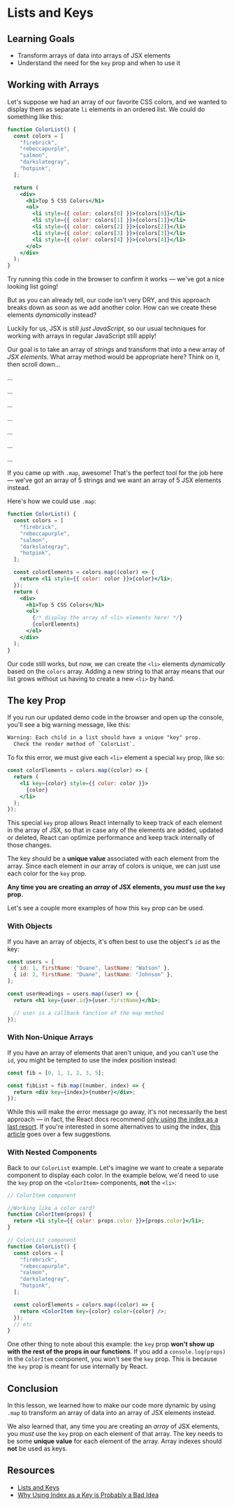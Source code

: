 # Lists and Keys

## Learning Goals

- Transform arrays of data into arrays of JSX elements
- Understand the need for the `key` prop and when to use it

## Working with Arrays

Let's suppose we had an array of our favorite CSS colors, and we wanted to
display them as separate `li` elements in an ordered list. We could do something
like this:

```jsx
function ColorList() {
  const colors = [
    "firebrick",
    "rebeccapurple",
    "salmon",
    "darkslategray",
    "hotpink",
  ];

  return (
    <div>
      <h1>Top 5 CSS Colors</h1>
      <ol>
        <li style={{ color: colors[0] }}>{colors[0]}</li>
        <li style={{ color: colors[1] }}>{colors[1]}</li>
        <li style={{ color: colors[2] }}>{colors[2]}</li>
        <li style={{ color: colors[3] }}>{colors[3]}</li>
        <li style={{ color: colors[4] }}>{colors[4]}</li>
      </ol>
    </div>
  );
}
```

Try running this code in the browser to confirm it works — we've got a
nice looking list going!

But as you can already tell, our code isn't very DRY, and this approach
breaks down as soon as we add another color. How can we create these elements
_dynamically_ instead?

Luckily for us, JSX is still _just JavaScript_, so our usual techniques for
working with arrays in regular JavaScript still apply!

Our goal is to take an array of _strings_ and transform that into a new array of
_JSX elements_. What array method would be appropriate here? Think on it, then
scroll down...

...

...

...

...

...

...

...

If you came up with `.map`, awesome! That's the perfect tool for the job here
— we've got an array of 5 strings and we want an array of 5 JSX elements
instead.

Here's how we could use `.map`:

```jsx
function ColorList() {
  const colors = [
    "firebrick",
    "rebeccapurple",
    "salmon",
    "darkslategray",
    "hotpink",
  ];

  const colorElements = colors.map((color) => {
    return <li style={{ color: color }}>{color}</li>;
  });
  return (
    <div>
      <h1>Top 5 CSS Colors</h1>
      <ol>
        {/* display the array of <li> elements here! */}
        {colorElements}
      </ol>
    </div>
  );
}
```

Our code still works, but now, we can create the `<li>` elements _dynamically_
based on the `colors` array. Adding a new string to that array means that our
list grows without us having to create a new `<li>` by hand.

## The key Prop

If you run our updated demo code in the browser and open up the console, you'll
see a big warning message, like this:

```txt
Warning: Each child in a list should have a unique "key" prop.
  Check the render method of `ColorList`.
```

To fix this error, we must give each `<li>` element a special `key` prop, like so:

```jsx
const colorElements = colors.map((color) => {
  return (
    <li key={color} style={{ color: color }}>
      {color}
    </li>
  );
});
```

This special `key` prop allows React internally to keep track of each element in
the array of JSX, so that in case any of the elements are added, updated or
deleted, React can optimize performance and keep track internally of those
changes.

The key should be a **unique value** associated with each element from the
array. Since each element in our array of colors is unique, we can just use each
color for the `key` prop.

**Any time you are creating an _array_ of JSX elements, you _must_ use the `key`
prop.**

Let's see a couple more examples of how this `key` prop can be used.

### With Objects

If you have an array of objects, it's often best to use the object's `id` as the
key:

```jsx
const users = [
  { id: 1, firstName: "Duane", lastName: "Watson" },
  { id: 2, firstName: "Duane", lastName: "Johnson" },
];

const userHeadings = users.map((user) => {
  return <h1 key={user.id}>{user.firstName}</h1>;

  // user is a callback fanction of the map method
});
```

### With Non-Unique Arrays

If you have an array of elements that aren't unique, and you can't use the `id`,
you might be tempted to use the index position instead:

```jsx
const fib = [0, 1, 1, 2, 3, 5];

const fibList = fib.map((number, index) => {
  return <div key={index}>{number}</div>;
});
```

While this will make the error message go away, it's not necessarily the best
approach — in fact, the React docs recommend
[only using the index as a last resort][react docs keys]. If you're interested
in some alternatives to using the index, [this article][index key anti-pattern]
goes over a few suggestions.

[react docs keys]: https://reactjs.org/docs/lists-and-keys.html#keys
[index key anti-pattern]: https://medium.com/@robinpokorny/index-as-a-key-is-an-anti-pattern-e0349aece318

### With Nested Components

Back to our `ColorList` example. Let's imagine we want to create a separate
component to display each color. In the example below, we'd need to use the
`key` prop on the `<ColorItem>` components, **not** the `<li>`:

```jsx
// ColorItem component

//Working like a color card?
function ColorItem(props) {
  return <li style={{ color: props.color }}>{props.color}</li>;
}

// ColorList component
function ColorList() {
  const colors = [
    "firebrick",
    "rebeccapurple",
    "salmon",
    "darkslategray",
    "hotpink",
  ];

  const colorElements = colors.map((color) => {
    return <ColorItem key={color} color={color} />;
  });
  // etc
}
```

One other thing to note about this example: the `key` prop **won't show up with
the rest of the props in our functions**. If you add a `console.log(props)` in
the `ColorItem` component, you won't see the `key` prop. This is because the
`key` prop is meant for use internally by React.

## Conclusion

In this lesson, we learned how to make our code more dynamic by using `.map` to
transform an array of data into an array of JSX elements instead.

We also learned that, any time you are creating an _array_ of JSX elements, you
_must_ use the `key` prop on each element of that array. The key needs to be
some **unique value** for each element of the array. Array indexes should
**not** be used as keys.

## Resources

- [Lists and Keys](https://reactjs.org/docs/lists-and-keys.html)
- [Why Using Index as a Key is Probably a Bad Idea](https://medium.com/@vraa/why-using-an-index-as-key-in-react-is-probably-a-bad-idea-7543de68b17c)
